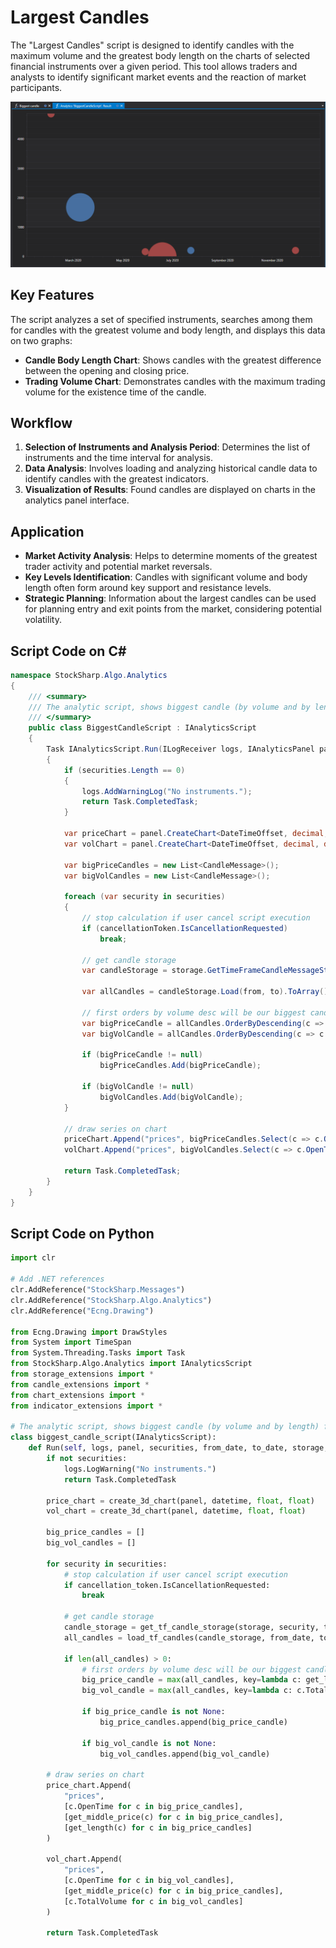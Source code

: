 # Largest Candles

The "Largest Candles" script is designed to identify candles with the maximum volume and the greatest body length on the charts of selected financial instruments over a given period. This tool allows traders and analysts to identify significant market events and the reaction of market participants.

![hydra_analytics_big_candle](../../../../images/hydra_analytics_big_candle.png)

## Key Features

The script analyzes a set of specified instruments, searches among them for candles with the greatest volume and body length, and displays this data on two graphs:

- **Candle Body Length Chart**: Shows candles with the greatest difference between the opening and closing price.
- **Trading Volume Chart**: Demonstrates candles with the maximum trading volume for the existence time of the candle.

## Workflow

1. **Selection of Instruments and Analysis Period**: Determines the list of instruments and the time interval for analysis.
2. **Data Analysis**: Involves loading and analyzing historical candle data to identify candles with the greatest indicators.
3. **Visualization of Results**: Found candles are displayed on charts in the analytics panel interface.

## Application

- **Market Activity Analysis**: Helps to determine moments of the greatest trader activity and potential market reversals.
- **Key Levels Identification**: Candles with significant volume and body length often form around key support and resistance levels.
- **Strategic Planning**: Information about the largest candles can be used for planning entry and exit points from the market, considering potential volatility.

## Script Code on C#

```cs
namespace StockSharp.Algo.Analytics
{
	/// <summary>
	/// The analytic script, shows biggest candle (by volume and by length) for specified securities.
	/// </summary>
	public class BiggestCandleScript : IAnalyticsScript
	{
		Task IAnalyticsScript.Run(ILogReceiver logs, IAnalyticsPanel panel, SecurityId[] securities, DateTime from, DateTime to, IStorageRegistry storage, IMarketDataDrive drive, StorageFormats format, TimeSpan timeFrame, CancellationToken cancellationToken)
		{
			if (securities.Length == 0)
			{
				logs.AddWarningLog("No instruments.");
				return Task.CompletedTask;
			}

			var priceChart = panel.CreateChart<DateTimeOffset, decimal, decimal>();
			var volChart = panel.CreateChart<DateTimeOffset, decimal, decimal>();

			var bigPriceCandles = new List<CandleMessage>();
			var bigVolCandles = new List<CandleMessage>();

			foreach (var security in securities)
			{
				// stop calculation if user cancel script execution
				if (cancellationToken.IsCancellationRequested)
					break;

				// get candle storage
				var candleStorage = storage.GetTimeFrameCandleMessageStorage(security, timeFrame, drive, format);

				var allCandles = candleStorage.Load(from, to).ToArray();

				// first orders by volume desc will be our biggest candle
				var bigPriceCandle = allCandles.OrderByDescending(c => c.GetLength()).FirstOrDefault();
				var bigVolCandle = allCandles.OrderByDescending(c => c.TotalVolume).FirstOrDefault();

				if (bigPriceCandle != null)
					bigPriceCandles.Add(bigPriceCandle);

				if (bigVolCandle != null)
					bigVolCandles.Add(bigVolCandle);
			}

			// draw series on chart
			priceChart.Append("prices", bigPriceCandles.Select(c => c.OpenTime), bigPriceCandles.Select(c => c.GetMiddlePrice(null)), bigPriceCandles.Select(c => c.GetLength()));
			volChart.Append("prices", bigVolCandles.Select(c => c.OpenTime), bigPriceCandles.Select(c => c.GetMiddlePrice(null)), bigVolCandles.Select(c => c.TotalVolume));

			return Task.CompletedTask;
		}
	}
}
```

## Script Code on Python

```python
import clr

# Add .NET references
clr.AddReference("StockSharp.Messages")
clr.AddReference("StockSharp.Algo.Analytics")
clr.AddReference("Ecng.Drawing")

from Ecng.Drawing import DrawStyles
from System import TimeSpan
from System.Threading.Tasks import Task
from StockSharp.Algo.Analytics import IAnalyticsScript
from storage_extensions import *
from candle_extensions import *
from chart_extensions import *
from indicator_extensions import *

# The analytic script, shows biggest candle (by volume and by length) for specified securities.
class biggest_candle_script(IAnalyticsScript):
    def Run(self, logs, panel, securities, from_date, to_date, storage, drive, format, time_frame, cancellation_token):
        if not securities:
            logs.LogWarning("No instruments.")
            return Task.CompletedTask

        price_chart = create_3d_chart(panel, datetime, float, float)
        vol_chart = create_3d_chart(panel, datetime, float, float)

        big_price_candles = []
        big_vol_candles = []

        for security in securities:
            # stop calculation if user cancel script execution
            if cancellation_token.IsCancellationRequested:
                break

            # get candle storage
            candle_storage = get_tf_candle_storage(storage, security, time_frame, drive, format)
            all_candles = load_tf_candles(candle_storage, from_date, to_date)

            if len(all_candles) > 0:
                # first orders by volume desc will be our biggest candle
                big_price_candle = max(all_candles, key=lambda c: get_length(c))
                big_vol_candle = max(all_candles, key=lambda c: c.TotalVolume)

                if big_price_candle is not None:
                    big_price_candles.append(big_price_candle)

                if big_vol_candle is not None:
                    big_vol_candles.append(big_vol_candle)

        # draw series on chart
        price_chart.Append(
            "prices",
            [c.OpenTime for c in big_price_candles],
            [get_middle_price(c) for c in big_price_candles],
            [get_length(c) for c in big_price_candles]
        )

        vol_chart.Append(
            "prices",
            [c.OpenTime for c in big_vol_candles],
            [get_middle_price(c) for c in big_price_candles],
            [c.TotalVolume for c in big_vol_candles]
        )

        return Task.CompletedTask
```
